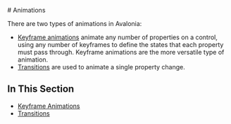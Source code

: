 # Animations

There are two types of animations in Avalonia:

* [Keyframe animations](keyframe-animations.md) animate any number of properties on a control, using any number of keyframes to define the states that each property must pass through. Keyframe animations are the more versatile type of animation.
* [Transitions](transitions.md) are used to animate a single property change.

## In This Section <a href="#in-this-section" id="in-this-section"></a>

* [Keyframe Animations](keyframe-animations.md)
* [Transitions](transitions.md)